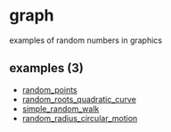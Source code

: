 # graph
examples of random numbers in graphics


## examples (3)
+ [random_points](random_points.ipynb)
+ [random_roots_quadratic_curve](random_roots_quadratic_curve.ipynb)
+ [simple_random_walk](simple_random_walk.ipynb)
+ [random_radius_circular_motion](random_radius_circular_motion.ipynb)